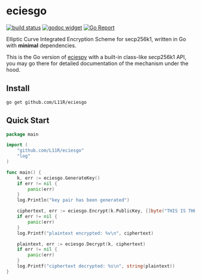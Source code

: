 # eciesgo

[![build status](https://travis-ci.org/L11R/eciesgo.svg)](https://travis-ci.org/L11R/eciesgo)
[![godoc widget](https://godoc.org/github.com/L11R/eciesgo?status.svg)](https://godoc.org/github.com/L11R/eciesgo)
[![Go Report](https://goreportcard.com/badge/github.com/L11R/eciesgo)](https://goreportcard.com/report/github.com/L11R/eciesgo)

Elliptic Curve Integrated Encryption Scheme for secp256k1, written in Go with **minimal** dependencies.

This is the Go version of [eciespy](https://github.com/kigawas/eciespy) with a built-in class-like secp256k1 API, you may go there for detailed documentation of the mechanism under the hood.

## Install
`go get github.com/L11R/eciesgo`

## Quick Start
```go
package main

import (
	"github.com/L11R/eciesgo"
	"log"
)

func main() {
	k, err := eciesgo.GenerateKey()
	if err != nil {
		panic(err)
	}
	log.Println("key pair has been generated")

	ciphertext, err := eciesgo.Encrypt(k.PublicKey, []byte("THIS IS THE TEST"))
	if err != nil {
		panic(err)
	}
	log.Printf("plaintext encrypted: %v\n", ciphertext)

	plaintext, err := eciesgo.Decrypt(k, ciphertext)
	if err != nil {
		panic(err)
	}
	log.Printf("ciphertext decrypted: %s\n", string(plaintext))
}
```

